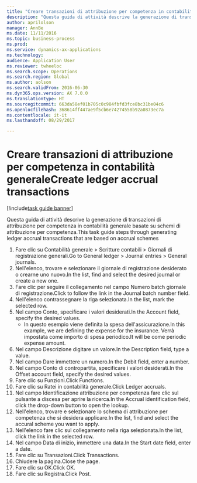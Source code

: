 ```yaml
--- 
title: "Creare transazioni di attribuzione per competenza in contabilità generale"
description: "Questa guida di attività descrive la generazione di transazioni di attribuzione per competenza in contabilità generale basate su schemi di attribuzione per competenza."
author: aprilolson
manager: AnnBe
ms.date: 11/11/2016
ms.topic: business-process
ms.prod: 
ms.service: dynamics-ax-applications
ms.technology: 
audience: Application User
ms.reviewer: twheeloc
ms.search.scope: Operations
ms.search.region: Global
ms.author: aolson
ms.search.validFrom: 2016-06-30
ms.dyn365.ops.version: AX 7.0.0
ms.translationtype: HT
ms.sourcegitcommit: 663da58ef01b705c0c984fbfd3fce8bc31be04c6
ms.openlocfilehash: 368614ff447ae9f5cb6e74274558b92a0873ec7a
ms.contentlocale: it-it
ms.lasthandoff: 08/29/2017

---
```

# <a name="create-ledger-accrual-transactions"></a><span data-ttu-id="919d9-103">Creare transazioni di attribuzione per competenza in contabilità generale</span><span class="sxs-lookup"><span data-stu-id="919d9-103">Create ledger accrual transactions</span></span>

[!include[task guide banner](../../includes/task-guide-banner.md)]

<span data-ttu-id="919d9-104">Questa guida di attività descrive la generazione di transazioni di attribuzione per competenza in contabilità generale basate su schemi di attribuzione per competenza.</span><span class="sxs-lookup"><span data-stu-id="919d9-104">This task guide steps through generating ledger accrual transactions that are based on accrual schemes</span></span>

1. <span data-ttu-id="919d9-105">Fare clic su Contabilità generale > Scritture contabili > Giornali di registrazione generali.</span><span class="sxs-lookup"><span data-stu-id="919d9-105">Go to General ledger > Journal entries > General journals.</span></span>
2. <span data-ttu-id="919d9-106">Nell'elenco, trovare e selezionare il giornale di registrazione desiderato o crearne uno nuovo.</span><span class="sxs-lookup"><span data-stu-id="919d9-106">In the list, find and select the desired journal or create a new one.</span></span>
3. <span data-ttu-id="919d9-107">Fare clic per seguire il collegamento nel campo Numero batch giornale di registrazione.</span><span class="sxs-lookup"><span data-stu-id="919d9-107">Click to follow the link in the Journal batch number field.</span></span>
4. <span data-ttu-id="919d9-108">Nell'elenco contrassegnare la riga selezionata.</span><span class="sxs-lookup"><span data-stu-id="919d9-108">In the list, mark the selected row.</span></span>
5. <span data-ttu-id="919d9-109">Nel campo Conto, specificare i valori desiderati.</span><span class="sxs-lookup"><span data-stu-id="919d9-109">In the Account field, specify the desired values.</span></span>
    * <span data-ttu-id="919d9-110">In questo esempio viene definita la spesa dell'assicurazione.</span><span class="sxs-lookup"><span data-stu-id="919d9-110">In this example, we are defining the expense for the insurance.</span></span> <span data-ttu-id="919d9-111">Verrà impostata come importo di spesa periodico.</span><span class="sxs-lookup"><span data-stu-id="919d9-111">It will be come periodic expense amount.</span></span>  
6. <span data-ttu-id="919d9-112">Nel campo Descrizione digitare un valore.</span><span class="sxs-lookup"><span data-stu-id="919d9-112">In the Description field, type a value.</span></span>
7. <span data-ttu-id="919d9-113">Nel campo Dare immettere un numero.</span><span class="sxs-lookup"><span data-stu-id="919d9-113">In the Debit field, enter a number.</span></span>
8. <span data-ttu-id="919d9-114">Nel campo Conto di contropartita, specificare i valori desiderati.</span><span class="sxs-lookup"><span data-stu-id="919d9-114">In the Offset account field, specify the desired values.</span></span>
9. <span data-ttu-id="919d9-115">Fare clic su Funzioni.</span><span class="sxs-lookup"><span data-stu-id="919d9-115">Click Functions.</span></span>
10. <span data-ttu-id="919d9-116">Fare clic su Ratei in contabilità generale.</span><span class="sxs-lookup"><span data-stu-id="919d9-116">Click Ledger accruals.</span></span>
11. <span data-ttu-id="919d9-117">Nel campo Identificazione attribuzione per competenza fare clic sul pulsante a discesa per aprire la ricerca.</span><span class="sxs-lookup"><span data-stu-id="919d9-117">In the Accrual identification field, click the drop-down button to open the lookup.</span></span>
12. <span data-ttu-id="919d9-118">Nell'elenco, trovare e selezionare lo schema di attribuzione per competenza che si desidera applicare.</span><span class="sxs-lookup"><span data-stu-id="919d9-118">In the list, find and select the accural scheme you want to apply.</span></span>
13. <span data-ttu-id="919d9-119">Nell'elenco fare clic sul collegamento nella riga selezionata.</span><span class="sxs-lookup"><span data-stu-id="919d9-119">In the list, click the link in the selected row.</span></span>
14. <span data-ttu-id="919d9-120">Nel campo Data di inizio, immettere una data.</span><span class="sxs-lookup"><span data-stu-id="919d9-120">In the Start date field, enter a date.</span></span>
15. <span data-ttu-id="919d9-121">Fare clic su Transazioni.</span><span class="sxs-lookup"><span data-stu-id="919d9-121">Click Transactions.</span></span>
16. <span data-ttu-id="919d9-122">Chiudere la pagina.</span><span class="sxs-lookup"><span data-stu-id="919d9-122">Close the page.</span></span>
17. <span data-ttu-id="919d9-123">Fare clic su OK.</span><span class="sxs-lookup"><span data-stu-id="919d9-123">Click OK.</span></span>
18. <span data-ttu-id="919d9-124">Fare clic su Registra.</span><span class="sxs-lookup"><span data-stu-id="919d9-124">Click Post.</span></span>



